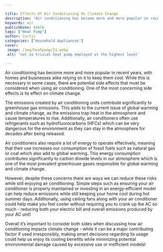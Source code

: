 ```yaml
---

title: Effects Of Air Conditioning On Climate Change
description: "Air conditioning has become more and more popular in recent years, with homes and businesses alike relying on it to keep them cool...get more detail"
keywords: air
publishDate: 45676
tags: ["Heat Pump"]
author: Curtis
categories: ["Household Appliances"]
cover: 
 image: /img/heatpump/23.webp
 alt: 'not so trivial heat pump employed at the highest level'

---
```


Air conditioning has become more and more popular in recent years, with homes and businesses alike relying on it to keep them cool. While this is necessary in some cases, there are potential side effects that must be considered when using air conditioning. One of the most concerning side effects is its effect on climate change.

The emissions created by air conditioning units contribute significantly to greenhouse gas emissions. This adds to the current issue of global warming and climate change, as the emissions trap heat in the atmosphere and cause temperatures to rise. Additionally, air conditioners often use refrigerants such as hydrofluorocarbons (HFCs) which can be very dangerous for the environment as they can stay in the atmosphere for decades after being released. 

Air conditioners also require a lot of energy to operate effectively, meaning that their use increases our consumption of fossil fuels such as natural gas or coal which also add to global warming. This energy consumption contributes significantly to carbon dioxide levels in our atmosphere which is one of the most prevalent greenhouse gases responsible for global warming and climate change. 

However, despite these concerns there are ways we can reduce these risks while still enjoying air conditioning. Simple steps such as ensuring your air conditioner is properly maintained or investing in an energy-efficient model can help reduce emissions while still keeping your home cool during hot summer days. Additionally, using ceiling fans along with your air conditioner could help make you feel cooler without requiring you to crank up the AC so much - reducing both your electric bill and overall emissions produced by your AC unit! 

Overall it’s important to consider both sides when discussing how air conditioning impacts climate change - while it can be a major contributing factor if used irresponsibly, making smart decisions regarding its usage could help us enjoy its cooling benefits while minimizing potential environmental damage caused by excessive use or inefficient models!
